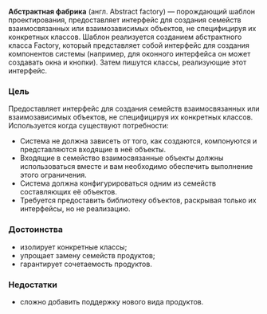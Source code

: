 **Абстрактная фабрика** (англ. Abstract factory) — порождающий шаблон проектирования, предоставляет 
интерфейс для создания семейств взаимосвязанных или взаимозависимых объектов, не специфицируя их 
конкретных классов. Шаблон реализуется созданием абстрактного класса Factory, который представляет 
собой интерфейс для создания компонентов системы (например, для оконного интерфейса он может 
создавать окна и кнопки). Затем пишутся классы, реализующие этот интерфейс.

### Цель
Предоставляет интерфейс для создания семейств взаимосвязанных или взаимозависимых объектов, не специфицируя их конкретных классов.
Используется когда существуют потребности:
 - Система не должна зависеть от того, как создаются, компонуются и представляются входящие в неё объекты.
 - Входящие в семейство взаимосвязанные объекты должны использоваться вместе и вам необходимо обеспечить выполнение этого ограничения.
 - Система должна конфигурироваться одним из семейств составляющих её объектов.
 - Требуется предоставить библиотеку объектов, раскрывая только их интерфейсы, но не реализацию.

### Достоинства
 - изолирует конкретные классы;
 - упрощает замену семейств продуктов;
 - гарантирует сочетаемость продуктов.

### Недостатки
 - сложно добавить поддержку нового вида продуктов.

